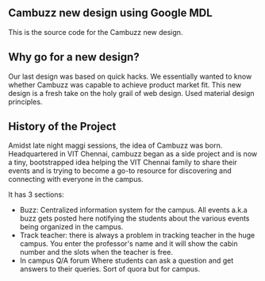 ## Cambuzz new design using Google MDL
This is the source code for the Cambuzz new design. 

## Why go for a new design?
Our last design was based on quick hacks. We essentially wanted to know whether Cambuzz was capable to achieve product market fit. This new design is a fresh take on the holy grail of web design. Used material design principles.   

## History of the Project
Amidst late night maggi sessions, the idea of Cambuzz was born. 
Headquartered in VIT Chennai, cambuzz began as a side project and is now a tiny, bootstrapped idea helping the VIT Chennai family to share their events and is trying to become a go-to resource for discovering and connecting with everyone in the campus.

It has 3 sections:
* Buzz: Centralized information system for the campus. All events a.k.a buzz gets posted here notifying the students about the various events being organized in the campus.
* Track teacher: there is always a problem in tracking teacher in the huge campus. You enter the professor's name and it will show the cabin number and the slots when the teacher is free. 
* In campus Q/A forum Where students can ask a question and get answers to their queries.
Sort of quora but for campus.
